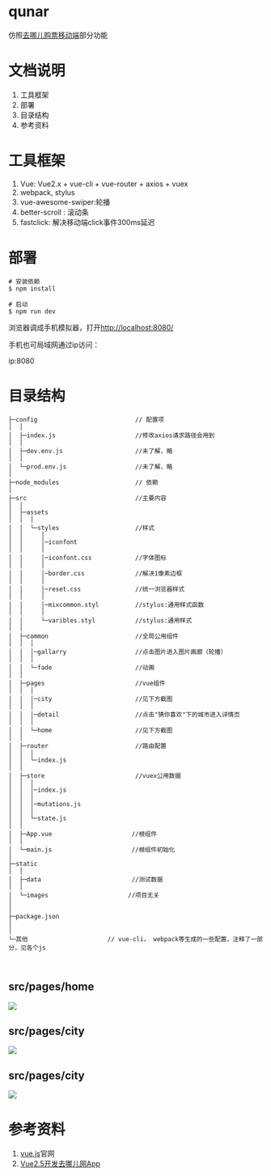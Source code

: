 # qunar
仿照[去哪儿购票移动端](http://piao.qunar.com/touch/)部分功能
# 文档说明
1. 工具框架
2. 部署 
3. 目录结构
4. 参考资料
# 工具框架
1. Vue: Vue2.x + vue-cli + vue-router + axios + vuex
2. webpack, stylus
3. vue-awesome-swiper:轮播
4. better-scroll : 滚动条
5. fastclick: 解决移动端click事件300ms延迟
# 部署
```shell
# 安装依赖
$ npm install 

# 启动
$ npm run dev
```
浏览器调成手机模拟器，打开[http://localhost:8080/](http://localhost:8080/)

手机也可局域网通过ip访问：

ip:8080

# 目录结构
```
├─config                           // 配置项
│  │
│  ├─index.js                      //修改axios请求路径会用到
│  │
│  ├─dev.env.js                    //未了解，略
│  │
│  └─prod.env.js                   //未了解，略
│ 
├─node_modules                     // 依赖
│
├─src                              //主要内容
│  │
│  ├─assets
│  │  │ 
│  │  └─styles                     //样式
│  │     │
│  │     │─iconfont 
│  │     │
│  │     │─iconfont.css            //字体图标
│  │     │
│  │     │─border.css              //解决1像素边框
│  │     │
│  │     │─reset.css               //统一浏览器样式
│  │     │
│  │     │─mixcommon.styl          //stylus:通用样式函数
│  │     │  
│  │     └─varibles.styl           //stylus:通用样式
│  │ 
│  ├─common                        //全局公用组件
│  │  │  
│  │  │─gallarry                   //点击图片进入图片画廊（轮播）
│  │  │ 
│  │  └─fade                       //动画
│  │
│  ├─pages                         //vue组件
│  │  │  
│  │  │─city                       //见下方截图
│  │  │  
│  │  │─detail                     //点击"猜你喜欢"下的城市进入详情页
│  │  │ 
│  │  └─home                       //见下方截图  
│  │
│  ├─router                        //路由配置
│  │  │ 
│  │  └─index.js               
│  │
│  ├─store                         //vuex公用数据
│  │  │  
│  │  │─index.js
│  │  │  
│  │  │─mutations.js                      
│  │  │ 
│  │  └─state.js               
│  │
│  ├─App.vue                      //根组件
│  │ 
│  └─main.js                      //根组件初始化
│
├─static 
│  │
│  ├─data                         //测试数据
│  │
│  └─images                      //项目无关
│
│
├─package.json              
│                           
│
└─其他                      // vue-cli， webpack等生成的一些配置，注释了一部分，见各个js
   
   
```
## src/pages/home

![](static/images/home.png)

## src/pages/city

![](static/images/city.png)

## src/pages/city

![](static/images/citySearch.png)
# 参考资料
1. [vue.js](https://cn.vuejs.org/v2/guide/)官网
2. [Vue2.5开发去哪儿网App](https://coding.imooc.com/class/203.html)

